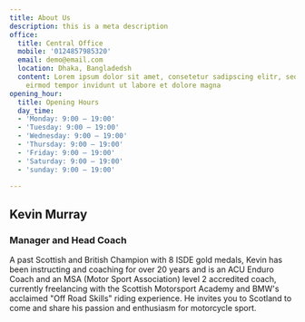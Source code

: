 ```yaml
---
title: About Us
description: this is a meta description
office:
  title: Central Office
  mobile: '0124857985320'
  email: demo@email.com
  location: Dhaka, Bangladedsh
  content: Lorem ipsum dolor sit amet, consetetur sadipscing elitr, sed diam nonumy
    eirmod tempor invidunt ut labore et dolore magna
opening_hour:
  title: Opening Hours
  day_time:
  - 'Monday: 9:00 – 19:00'
  - 'Tuesday: 9:00 – 19:00'
  - 'Wednesday: 9:00 – 19:00'
  - 'Thursday: 9:00 – 19:00'
  - 'Friday: 9:00 – 19:00'
  - 'Saturday: 9:00 – 19:00'
  - 'sunday: 9:00 – 19:00'

---
```

## **Kevin Murray**

### Manager and Head Coach

A past Scottish and British Champion with 8 ISDE gold medals, Kevin has been instructing and coaching for over 20 years and is an ACU Enduro Coach and an MSA (Motor Sport Association) level 2 accredited coach, currently freelancing with the Scottish Motorsport Academy and BMW's acclaimed "Off Road Skills" riding experience. He invites you to Scotland to come and share his passion and enthusiasm for motorcycle sport.